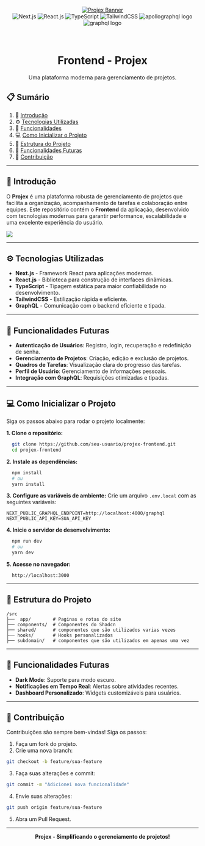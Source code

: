 <div align="center">
  <br />
    <a href="#" target="_blank">
      <img src="/image.png" alt="Projex Banner">
    </a>
  <br />

  <div>
    <img src="https://img.shields.io/badge/-Next_JS-black?style=for-the-badge&logoColor=white&logo=next.js&color=black" alt="Next.js" />
    <img src="https://img.shields.io/badge/-React_JS-black?style=for-the-badge&logoColor=white&logo=react&color=61DAFB" alt="React.js" />
    <img src="https://img.shields.io/badge/-TypeScript-black?style=for-the-badge&logoColor=white&logo=typescript&color=3178C6" alt="TypeScript" />
    <img src="https://img.shields.io/badge/-Tailwind_CSS-black?style=for-the-badge&logoColor=white&logo=tailwindcss&color=06B6D4" alt="TailwindCSS" />
    <img src="https://img.shields.io/badge/Apollo GraphQL-311C87?logo=apollographql&logoColor=white&style=for-the-badge" alt="apollographql logo"  />
    <img src="https://img.shields.io/badge/GraphQL-E10098?logo=graphql&logoColor=white&style=for-the-badge" alt="graphql logo"  />
  </div>
<br/><br/>
 
  <h1 align="center">Frontend - Projex</h1>

   <div align="center">
     Uma plataforma moderna para gerenciamento de projetos.
    </div>
</div>

## 📋 **Sumário**

1. 🚀 [Introdução](#introducao)
2. ⚙️ [Tecnologias Utilizadas](#tecnologias)
3. 🔋 [Funcionalidades](#funcionalidades)
4. 💻 [Como Inicializar o Projeto](#como-inicializar)
5. 📄 [Estrutura do Projeto](#estrutura)
6. 🌟 [Funcionalidades Futuras](#futuras)
7. 🤝 [Contribuição](#contribuicao)

---

## 🚀 **Introdução** <a name="introducao"></a>

O **Projex** é uma plataforma robusta de gerenciamento de projetos que facilita a organização, acompanhamento de tarefas e colaboração entre equipes. Este repositório contém o **Frontend** da aplicação, desenvolvido com tecnologias modernas para garantir performance, escalabilidade e uma excelente experiência do usuário.

<a href="https://github.com/Miguelluisdev/projex-frontend" target="_blank">
  <img src="https://img.shields.io/badge/DÊ_UMA_ESTRELA_%E2%AD%90-%23121011.svg?style=for-the-badge&logo=github&logoColor=white" />
</a>

---

## ⚙️ **Tecnologias Utilizadas** <a name="tecnologias"></a>

- **Next.js** - Framework React para aplicações modernas.
- **React.js** - Biblioteca para construção de interfaces dinâmicas.
- **TypeScript** - Tipagem estática para maior confiabilidade no desenvolvimento.
- **TailwindCSS** - Estilização rápida e eficiente.
- **GraphQL** - Comunicação com o backend eficiente e tipada.

---

## 🔋 **Funcionalidades Futuras** <a name="funcionalidades"></a>

- **Autenticação de Usuários**: Registro, login, recuperação e redefinição de senha.
- **Gerenciamento de Projetos**: Criação, edição e exclusão de projetos.
- **Quadros de Tarefas**: Visualização clara do progresso das tarefas.
- **Perfil de Usuário**: Gerenciamento de informações pessoais.
- **Integração com GraphQL**: Requisições otimizadas e tipadas.

---

## 💻 **Como Inicializar o Projeto** <a name="como-inicializar"></a>

Siga os passos abaixo para rodar o projeto localmente:

**1. Clone o repositório:**
```bash
  git clone https://github.com/seu-usuario/projex-frontend.git
  cd projex-frontend
```

**2. Instale as dependências:**
```bash
  npm install
  # ou
  yarn install
```

**3. Configure as variáveis de ambiente:**
Crie um arquivo `.env.local` com as seguintes variáveis:
```
NEXT_PUBLIC_GRAPHQL_ENDPOINT=http://localhost:4000/graphql
NEXT_PUBLIC_API_KEY=SUA_API_KEY
```

**4. Inicie o servidor de desenvolvimento:**
```bash
  npm run dev
  # ou
  yarn dev
```

**5. Acesse no navegador:**
```
  http://localhost:3000
```

---

## 📄 **Estrutura do Projeto** <a name="estrutura"></a>
```
/src
├──  app/        # Paginas e rotas do site
├── components/  # Componentes do Shadcn
├── shared/      # componentes que são utilizados varias vezes
├── hooks/       # Hooks personalizados
├── subdomain/   # componentes que são utilizados em apenas uma vez
```

---

## 🌟 **Funcionalidades Futuras** <a name="futuras"></a>

- **Dark Mode**: Suporte para modo escuro.
- **Notificações em Tempo Real**: Alertas sobre atividades recentes.
- **Dashboard Personalizado**: Widgets customizáveis para usuários.

---

## 🤝 **Contribuição** <a name="contribuicao"></a>

Contribuições são sempre bem-vindas! Siga os passos:

1. Faça um fork do projeto.
2. Crie uma nova branch:
```bash
git checkout -b feature/sua-feature
```
3. Faça suas alterações e commit:
```bash
git commit -m "Adicionei nova funcionalidade"
```
4. Envie suas alterações:
```bash
git push origin feature/sua-feature
```
5. Abra um Pull Request.
---

<div align="center">
  <strong>Projex - Simplificando o gerenciamento de projetos!</strong>
</div>
